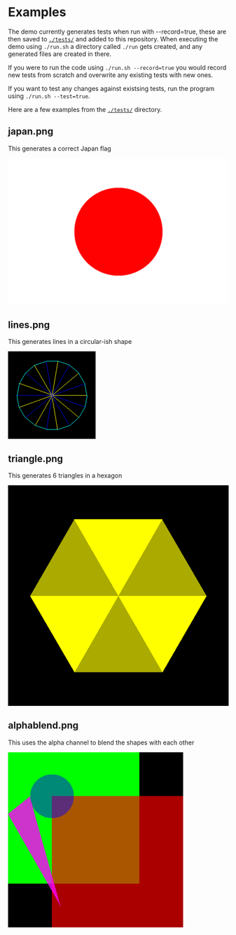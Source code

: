 # Examples
The demo currently generates tests when run with --record=true,
these are then saved to [``./tests/``](./tests/) and added to this repository.
When executing the demo using ``./run.sh`` a directory called ``./run`` gets created,
and any generated files are created in there.

If you were to run the code using ``./run.sh --record=true`` you would record new tests from scratch and overwrite any existing tests with new ones.

If you want to test any changes against existsing tests, run the program using ``./run.sh --test=true``.

Here are a few examples from the [``./tests/``](./tests/) directory.

## japan.png

This generates a correct Japan flag

![image of japan flag test](./tests/japan_expected.png "Japan Flag Test")

## lines.png
This generates lines in a circular-ish shape

![circular lines test](./tests/lines_expected.png "Circular Lines Test")

## triangle.png
This generates 6 triangles in a hexagon

![hexagon triangles test](./tests/triangle_expected.png "Hexagon Triangles Test")

## alphablend.png
This uses the alpha channel to blend the shapes with each other

![alpha blend test](./tests/alphablend_expected.png "Alpha Blend Test")

